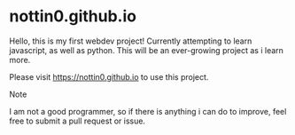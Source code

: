 # nottin0.github.io

Hello, this is my first webdev project! Currently attempting to learn javascript, as well as python. This will be an ever-growing project as i learn more.

Please visit https://nottin0.github.io to use this project.

> [!NOTE]
> I am not a good programmer, so if there is anything i can do to improve, feel free to submit a pull request or issue.

